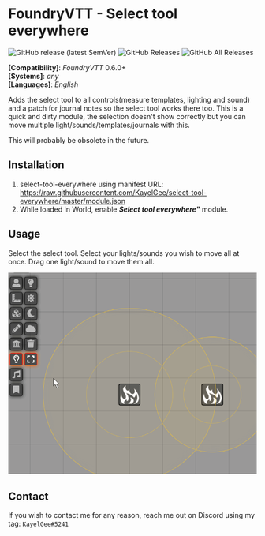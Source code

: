 # FoundryVTT - Select tool everywhere
![GitHub release (latest SemVer)](https://img.shields.io/github/v/release/KayelGee/select-tool-everywhere?style=for-the-badge) 
![GitHub Releases](https://img.shields.io/github/downloads/KayelGee/select-tool-everywhere/latest/total?style=for-the-badge) 
![GitHub All Releases](https://img.shields.io/github/downloads/KayelGee/select-tool-everywhere/total?style=for-the-badge&label=Downloads+total)  

**[Compatibility]**: *FoundryVTT* 0.6.0+  
**[Systems]**: *any*  
**[Languages]**: *English*  

Adds the select tool to  all controls(measure templates, lighting and sound) and a patch for journal notes so the select tool works there too.
This is a quick and dirty module, the selection doesn't show correctly but you can move multiple light/sounds/templates/journals with this.

This will probably be obsolete in the future.

## Installation

1. select-tool-everywhere using manifest URL: https://raw.githubusercontent.com/KayelGee/select-tool-everywhere/master/module.json
2. While loaded in World, enable **_Select tool everywhere"_** module.

## Usage

Select the select tool. Select your lights/sounds you wish to move all at once. Drag one light/sound to move them all.

![](select-tool-everywhere.gif)

## Contact

If you wish to contact me for any reason, reach me out on Discord using my tag: `KayelGee#5241`
